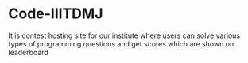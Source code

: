 # Code-IIITDMJ
It is contest hosting site for our institute where users can solve various types of programming questions and get scores which are shown on leaderboard

